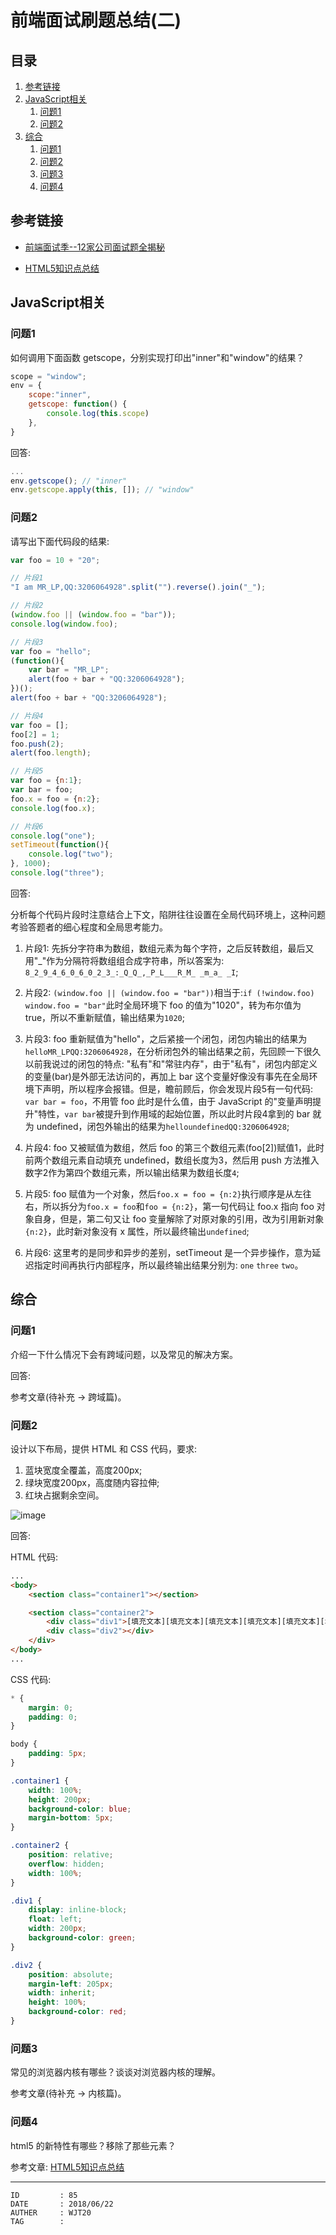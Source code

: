 
# 前端面试刷题总结(二) #

## 目录 ##

1. [参考链接](#href1)
2. [JavaScript相关](#href2)
    1. [问题1](#href2-1)
    2. [问题2](#href2-2)
3. [综合](#href3)
    1. [问题1](#href3-1)
    2. [问题2](#href3-2)
    3. [问题3](#href3-3)
    4. [问题4](#href3-4)

## <a name="href1">参考链接</a> ##

- [前端面试季--12家公司面试题全揭秘](https://www.jianshu.com/p/a745757c3d64)

- [HTML5知识点总结](./HTML5知识点总结.md)

## <a name="href2">JavaScript相关</a> ##

### <a name="href2-1">问题1</a> ###

如何调用下面函数 getscope，分别实现打印出"inner"和"window"的结果？

```js
scope = "window";
env = {
    scope:"inner",
    getscope: function() {
        console.log(this.scope)
    },
}
```

回答:

```js
...
env.getscope(); // "inner"
env.getscope.apply(this, []); // "window"
```

### <a name="href2-2">问题2</a> ###

请写出下面代码段的结果:

```js
var foo = 10 + "20";

// 片段1
"I am MR_LP,QQ:3206064928".split("").reverse().join("_");

// 片段2
(window.foo || (window.foo = "bar"));
console.log(window.foo);

// 片段3
var foo = "hello";
(function(){
    var bar = "MR_LP";
    alert(foo + bar + "QQ:3206064928");
})();
alert(foo + bar + "QQ:3206064928");

// 片段4
var foo = [];
foo[2] = 1;
foo.push(2);
alert(foo.length);

// 片段5
var foo = {n:1};
var bar = foo;
foo.x = foo = {n:2};
console.log(foo.x);

// 片段6
console.log("one");
setTimeout(function(){
    console.log("two");
}, 1000);
console.log("three");
```

回答:

分析每个代码片段时注意结合上下文，陷阱往往设置在全局代码环境上，这种问题考验答题者的细心程度和全局思考能力。

1. 片段1: 先拆分字符串为数组，数组元素为每个字符，之后反转数组，最后又用"\_"作为分隔符将数组组合成字符串，所以答案为: `8_2_9_4_6_0_6_0_2_3_:_Q_Q_,_P_L___R_M_ _m_a_ _I`;

2. 片段2: `(window.foo || (window.foo = "bar"))`相当于:`if (!window.foo) window.foo = "bar"`此时全局环境下 foo 的值为"1020"，转为布尔值为 true，所以不重新赋值，输出结果为`1020`;

3. 片段3: foo 重新赋值为"hello"，之后紧接一个闭包，闭包内输出的结果为`helloMR_LPQQ:3206064928`，在分析闭包外的输出结果之前，先回顾一下很久以前我说过的闭包的特点: "私有"和"常驻内存"，由于"私有"，闭包内部定义的变量(bar)是外部无法访问的，再加上 bar 这个变量好像没有事先在全局环境下声明，所以程序会报错。但是，瞻前顾后，你会发现片段5有一句代码: `var bar = foo`，不用管 foo 此时是什么值，由于 JavaScript 的"变量声明提升"特性，`var bar`被提升到作用域的起始位置，所以此时片段4拿到的 bar 就为 undefined，闭包外输出的结果为`helloundefinedQQ:3206064928`;

4. 片段4: foo 又被赋值为数组，然后 foo 的第三个数组元素(foo[2])赋值1，此时前两个数组元素自动填充 undefined，数组长度为3，然后用 push 方法推入数字2作为第四个数组元素，所以输出结果为数组长度`4`;

5. 片段5: foo 赋值为一个对象，然后`foo.x = foo = {n:2}`执行顺序是从左往右，所以拆分为`foo.x = foo`和`foo = {n:2}`，第一句代码让 foo.x 指向 foo 对象自身，但是，第二句又让 foo 变量解除了对原对象的引用，改为引用新对象`{n:2}`，此时新对象没有 x 属性，所以最终输出`undefined`;

6. 片段6: 这里考的是同步和异步的差别，setTimeout 是一个异步操作，意为延迟指定时间再执行内部程序，所以最终输出结果分别为: `one` `three` `two`。

## <a name="href3">综合</a> ##

### <a name="href3-1">问题1</a> ###

介绍一下什么情况下会有跨域问题，以及常见的解决方案。

回答:

参考文章(待补充 -> 跨域篇)。

### <a name="href3-2">问题2</a> ###

设计以下布局，提供 HTML 和 CSS 代码，要求:

1. 蓝块宽度全覆盖，高度200px;
2. 绿块宽度200px，高度随内容拉伸;
3. 红块占据剩余空间。

![image](https://raw.githubusercontent.com/WebUnion-core/doc-repositort/master/WJT20/images/w60.png)

回答:

HTML 代码:

```html
...
<body>
    <section class="container1"></section>

    <section class="container2">
        <div class="div1">[填充文本][填充文本][填充文本][填充文本][填充文本][填充文本][填充文本][填充文本][填充文本][填充文本][填充文本][填充文本][填充文本][填充文本][填充文本][填充文本][填充文本][填充文本][填充文本][填充文本]</div>
        <div class="div2"></div>
    </div>
</body>
...
```

CSS 代码:

```css
* {
    margin: 0;
    padding: 0;
}

body {
    padding: 5px;
}

.container1 {
    width: 100%;
    height: 200px;
    background-color: blue;
    margin-bottom: 5px;
}

.container2 {
    position: relative;
    overflow: hidden;
    width: 100%;
}

.div1 {
    display: inline-block;
    float: left;
    width: 200px;
    background-color: green;
}

.div2 {
    position: absolute;
    margin-left: 205px;
    width: inherit;
    height: 100%;
    background-color: red;
}
```

### <a name="href3-3">问题3</a> ###

常见的浏览器内核有哪些？谈谈对浏览器内核的理解。

参考文章(待补充 -> 内核篇)。

### <a name="href3-4">问题4</a> ###

html5 的新特性有哪些？移除了那些元素？

参考文章: [HTML5知识点总结](./HTML5知识点总结.md)

---

```
ID         : 85
DATE       : 2018/06/22
AUTHER     : WJT20
TAG        : 
```
